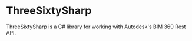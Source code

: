 ThreeSixtySharp
===============

ThreeSixtySharp is a C# library for working with Autodesk's BIM 360 Rest API.
